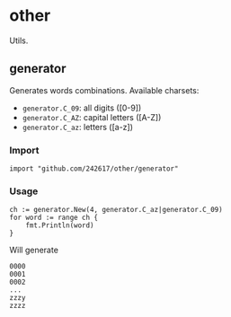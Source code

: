 # other

Utils.

## generator

Generates words combinations. Available charsets:
* `generator.C_09`: all digits ([0-9])
* `generator.C_AZ`: capital letters ([A-Z])
* `generator.C_az`: letters ([a-z])

### Import

```
import "github.com/242617/other/generator"
```

### Usage

```
ch := generator.New(4, generator.C_az|generator.C_09)
for word := range ch {
    fmt.Println(word)
}
```

Will generate
```
0000
0001
0002
...
zzzy
zzzz
```